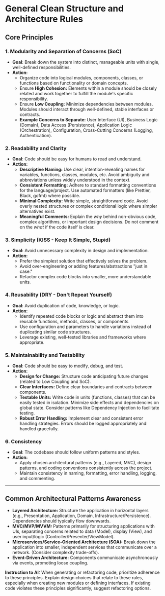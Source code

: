 # General Clean Structure and Architecture Rules

## Core Principles

### 1. Modularity and Separation of Concerns (SoC)
   - **Goal:** Break down the system into distinct, manageable units with single, well-defined responsibilities.
   - **Action:**
     - Organize code into logical modules, components, classes, or functions based on functionality or domain concepts.
     - Ensure **High Cohesion:** Elements within a module should be closely related and work together to fulfill the module's specific responsibility.
     - Ensure **Low Coupling:** Minimize dependencies between modules. Modules should interact through well-defined, stable interfaces or contracts.
     - **Example Concerns to Separate:** User Interface (UI), Business Logic (Domain), Data Access (Persistence), Application Logic (Orchestration), Configuration, Cross-Cutting Concerns (Logging, Authentication).

### 2. Readability and Clarity
   - **Goal:** Code should be easy for humans to read and understand.
   - **Action:**
     - **Descriptive Naming:** Use clear, intention-revealing names for variables, functions, classes, modules, etc. Avoid ambiguity and abbreviations unless widely understood in the context.
     - **Consistent Formatting:** Adhere to standard formatting conventions for the language/project. Use automated formatters (like Prettier, Black, gofmt) where possible.
     - **Minimal Complexity:** Write simple, straightforward code. Avoid overly nested structures or complex conditional logic where simpler alternatives exist.
     - **Meaningful Comments:** Explain the *why* behind non-obvious code, complex algorithms, or important design decisions. Do not comment on the *what* if the code itself is clear.

### 3. Simplicity (KISS - Keep It Simple, Stupid)
   - **Goal:** Avoid unnecessary complexity in design and implementation.
   - **Action:**
     - Prefer the simplest solution that effectively solves the problem.
     - Avoid over-engineering or adding features/abstractions "just in case."
     - Refactor complex code blocks into smaller, more understandable units.

### 4. Reusability (DRY - Don't Repeat Yourself)
   - **Goal:** Avoid duplication of code, knowledge, or logic.
   - **Action:**
     - Identify repeated code blocks or logic and abstract them into reusable functions, methods, classes, or components.
     - Use configuration and parameters to handle variations instead of duplicating similar code structures.
     - Leverage existing, well-tested libraries and frameworks where appropriate.

### 5. Maintainability and Testability
   - **Goal:** Code should be easy to modify, debug, and test.
   - **Action:**
     - **Design for Change:** Structure code anticipating future changes (related to Low Coupling and SoC).
     - **Clear Interfaces:** Define clear boundaries and contracts between components.
     - **Testable Units:** Write code in units (functions, classes) that can be easily tested in isolation. Minimize side effects and dependencies on global state. Consider patterns like Dependency Injection to facilitate testing.
     - **Robust Error Handling:** Implement clear and consistent error handling strategies. Errors should be logged appropriately and handled gracefully.

### 6. Consistency
   - **Goal:** The codebase should follow uniform patterns and styles.
   - **Action:**
     - Apply chosen architectural patterns (e.g., Layered, MVC), design patterns, and coding conventions consistently across the project.
     - Maintain consistency in naming, formatting, error handling, logging, and commenting.

---

## Common Architectural Patterns Awareness

- **Layered Architecture:** Structure the application in horizontal layers (e.g., Presentation, Application, Domain, Infrastructure/Persistence). Dependencies should typically flow downwards.
- **MVC/MVP/MVVM:** Patterns primarily for structuring applications with UIs, separating concerns related to data (Model), display (View), and user input/logic (Controller/Presenter/ViewModel).
- **Microservices/Service-Oriented Architecture (SOA):** Break down the application into smaller, independent services that communicate over a network. (Consider complexity trade-offs).
- **Event-Driven Architecture:** Components communicate asynchronously via events, promoting loose coupling.

**Instruction to AI:** When generating or refactoring code, prioritize adherence to these principles. Explain design choices that relate to these rules, especially when creating new modules or defining interfaces. If existing code violates these principles significantly, suggest refactoring options.